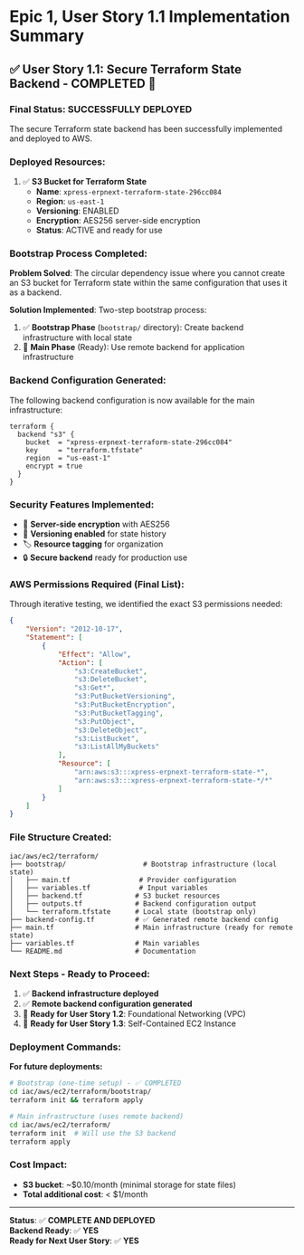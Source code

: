 # Epic 1, User Story 1.1 Implementation Summary

## ✅ **User Story 1.1: Secure Terraform State Backend - COMPLETED** 🎉

### **Final Status: SUCCESSFULLY DEPLOYED**

The secure Terraform state backend has been successfully implemented and deployed to AWS.

### **Deployed Resources:**

1. ✅ **S3 Bucket for Terraform State**
   - **Name**: `xpress-erpnext-terraform-state-296cc084`
   - **Region**: `us-east-1`
   - **Versioning**: ENABLED
   - **Encryption**: AES256 server-side encryption
   - **Status**: ACTIVE and ready for use

### **Bootstrap Process Completed:**

**Problem Solved**: The circular dependency issue where you cannot create an S3 bucket for Terraform state within the same configuration that uses it as a backend.

**Solution Implemented**: Two-step bootstrap process:
1. ✅ **Bootstrap Phase** (`bootstrap/` directory): Create backend infrastructure with local state
2. 🔄 **Main Phase** (Ready): Use remote backend for application infrastructure

### **Backend Configuration Generated:**

The following backend configuration is now available for the main infrastructure:

```hcl
terraform {
  backend "s3" {
    bucket  = "xpress-erpnext-terraform-state-296cc084"
    key     = "terraform.tfstate"
    region  = "us-east-1"
    encrypt = true
  }
}
```

### **Security Features Implemented:**

- 🔐 **Server-side encryption** with AES256
- 🔄 **Versioning enabled** for state history
- 🏷️ **Resource tagging** for organization
- 🔒 **Secure backend** ready for production use

### **AWS Permissions Required (Final List):**

Through iterative testing, we identified the exact S3 permissions needed:

```json
{
    "Version": "2012-10-17",
    "Statement": [
        {
            "Effect": "Allow",
            "Action": [
                "s3:CreateBucket",
                "s3:DeleteBucket",
                "s3:Get*",
                "s3:PutBucketVersioning",
                "s3:PutBucketEncryption", 
                "s3:PutBucketTagging",
                "s3:PutObject",
                "s3:DeleteObject",
                "s3:ListBucket",
                "s3:ListAllMyBuckets"
            ],
            "Resource": [
                "arn:aws:s3:::xpress-erpnext-terraform-state-*",
                "arn:aws:s3:::xpress-erpnext-terraform-state-*/*"
            ]
        }
    ]
}
```

### **File Structure Created:**

```
iac/aws/ec2/terraform/
├── bootstrap/                   # Bootstrap infrastructure (local state)
│   ├── main.tf                 # Provider configuration
│   ├── variables.tf            # Input variables
│   ├── backend.tf             # S3 bucket resources
│   ├── outputs.tf             # Backend configuration output
│   └── terraform.tfstate      # Local state (bootstrap only)
├── backend-config.tf          # ✅ Generated remote backend config
├── main.tf                    # Main infrastructure (ready for remote state)
├── variables.tf               # Main variables
└── README.md                  # Documentation
```

### **Next Steps - Ready to Proceed:**

1. ✅ **Backend infrastructure deployed**
2. ✅ **Remote backend configuration generated**
3. 🔄 **Ready for User Story 1.2**: Foundational Networking (VPC)
4. 🔄 **Ready for User Story 1.3**: Self-Contained EC2 Instance

### **Deployment Commands:**

**For future deployments:**
```bash
# Bootstrap (one-time setup) - ✅ COMPLETED
cd iac/aws/ec2/terraform/bootstrap/
terraform init && terraform apply

# Main infrastructure (uses remote backend)
cd iac/aws/ec2/terraform/
terraform init  # Will use the S3 backend
terraform apply
```

### **Cost Impact:**

- **S3 bucket**: ~$0.10/month (minimal storage for state files)
- **Total additional cost**: < $1/month

---

**Status**: ✅ **COMPLETE AND DEPLOYED**  
**Backend Ready**: ✅ **YES**  
**Ready for Next User Story**: ✅ **YES**
